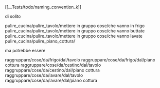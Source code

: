 [[__Tests/todo/naming_convention_k]]


di solito

pulire_cucina/pulire_tavolo/mettere in gruppo cose/che vanno in frigo
pulire_cucina/pulire_tavolo/mettere in gruppo cose/che vanno buttate
pulire_cucina/pulire_tavolo/mettere in gruppo cose/che vanno lavate
pulire_cucina/pulire_piano_cottura/

ma potrebbe essere

raggruppare/cose/da/frigo/dal/tavolo
raggruppare/cose/da/frigo/dal/piano cottura
raggruppare/cose/da/cestino/dal/tavolo
raggruppare/cose/da/cestino/dal/piano cottura
raggruppare/cose/da/lavare/dal/tavolo
raggruppare/cose/da/lavare/dal/piano cottura

